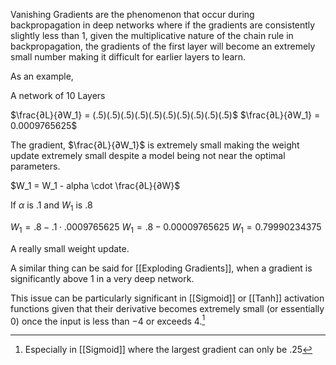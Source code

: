 Vanishing Gradients are the phenomenon that occur during backpropagation in deep networks where if the gradients are consistently slightly less than $1$, given the multiplicative nature of the chain rule in backpropagation, the gradients of the first layer will become an extremely small number making it difficult for earlier layers to learn.

As an example,

A network of 10 Layers

$\frac{∂L}{∂W_1} = (.5)(.5)(.5)(.5)(.5)(.5)(.5)(.5)(.5)(.5)$
$\frac{∂L}{∂W_1} = 0.0009765625$ 

The gradient, $\frac{∂L}{∂W_1}$ is extremely small making the weight update extremely small despite a model being not near the optimal parameters.

$W_1 = W_1 - alpha \cdot \frac{∂L}{∂W}$

If $\alpha$ is .1 and $W_1$ is $.8$

$W_1 = .8 - .1 \cdot .0009765625$
$W_1 = .8 - 0.00009765625$
$W_1 = 0.79990234375$

A really small weight update.

A similar thing can be said for [[Exploding Gradients]], when a gradient is significantly above 1 in a very deep network.

This issue can be particularly significant in [[Sigmoid]] or [[Tanh]] activation functions given that their derivative becomes extremely small (or essentially $0$) once the input is less than $-4$ or exceeds $4$.[^1]

[^1]: Especially in [[Sigmoid]] where the largest gradient can only be $.25$